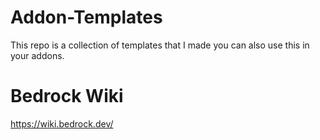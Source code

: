 # Addon-Templates

This repo is a collection of templates that I made you can also use this in your addons.

# Bedrock Wiki
https://wiki.bedrock.dev/


